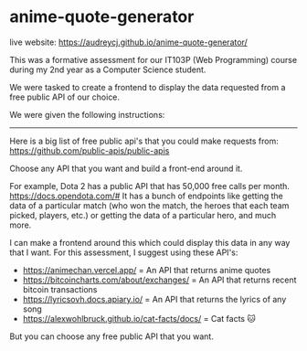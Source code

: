 # anime-quote-generator
live website: https://audreycj.github.io/anime-quote-generator/

This was a formative assessment for our IT103P (Web Programming) course during my 2nd year as a Computer Science student.

We were tasked to create a frontend to display the data requested from a free public API of our choice.

We were given the following instructions:

-------

Here is a big list of free public api's that you could make requests from: https://github.com/public-apis/public-apis 

Choose any API that you want and build a front-end around it.

For example, Dota 2 has a public API that has 50,000 free calls per month. https://docs.opendota.com/#
It has a bunch of endpoints like getting the data of a particular match (who won the match, the heroes that each team picked, players, etc.) or getting the data of a particular hero, and much more. 

I can make a frontend around this which could display this data in any way that I want. 
For this assessment, I suggest using these API's:
- https://animechan.vercel.app/ = An API that returns anime quotes
- https://bitcoincharts.com/about/exchanges/ = An API that returns recent bitcoin transactions
- https://lyricsovh.docs.apiary.io/ = An API that returns the lyrics of any song
- https://alexwohlbruck.github.io/cat-facts/docs/ =  Cat facts 🐱

But you can choose any free public API that you want.
